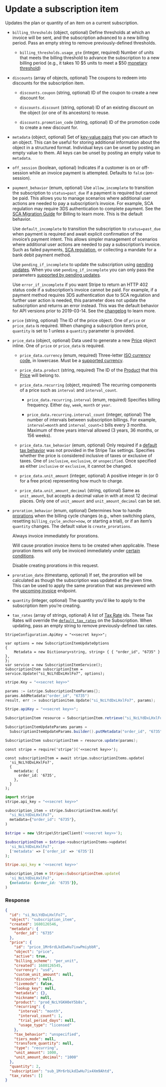 # Update a subscription item

Updates the plan or quantity of an item on a current subscription.

- `billing_thresholds` (object, optional)
  Define thresholds at which an invoice will be sent, and the subscription advanced to a new billing period. Pass an empty string to remove previously-defined thresholds.

  - `billing_thresholds.usage_gte` (integer, required)
    Number of units that meets the billing threshold to advance the subscription to a new billing period (e.g., it takes 10 $5 units to meet a $50 [monetary threshold](https://docs.stripe.com/docs/api/subscriptions/update.md#update_subscription-billing_thresholds-amount_gte))

- `discounts` (array of objects, optional)
  The coupons to redeem into discounts for the subscription item.

  - `discounts.coupon` (string, optional)
    ID of the coupon to create a new discount for.

  - `discounts.discount` (string, optional)
    ID of an existing discount on the object (or one of its ancestors) to reuse.

  - `discounts.promotion_code` (string, optional)
    ID of the promotion code to create a new discount for.

- `metadata` (object, optional)
  Set of [key-value pairs](https://docs.stripe.com/docs/api/metadata.md) that you can attach to an object. This can be useful for storing additional information about the object in a structured format. Individual keys can be unset by posting an empty value to them. All keys can be unset by posting an empty value to `metadata`.

- `off_session` (boolean, optional)
  Indicates if a customer is on or off-session while an invoice payment is attempted. Defaults to `false` (on-session).

- `payment_behavior` (enum, optional)
  Use `allow_incomplete` to transition the subscription to `status=past_due` if a payment is required but cannot be paid. This allows you to manage scenarios where additional user actions are needed to pay a subscription’s invoice. For example, SCA regulation may require 3DS authentication to complete payment. See the [SCA Migration Guide](https://docs.stripe.com/docs/billing/migration/strong-customer-authentication.md) for Billing to learn more. This is the default behavior.

  Use `default_incomplete` to transition the subscription to `status=past_due` when payment is required and await explicit confirmation of the invoice’s payment intent. This allows simpler management of scenarios where additional user actions are needed to pay a subscription’s invoice. Such as failed payments, [SCA regulation](https://docs.stripe.com/docs/billing/migration/strong-customer-authentication.md), or collecting a mandate for a bank debit payment method.

  Use `pending_if_incomplete` to update the subscription using [pending updates](https://docs.stripe.com/docs/billing/subscriptions/pending-updates.md). When you use `pending_if_incomplete` you can only pass the parameters [supported by pending updates](https://docs.stripe.com/docs/billing/pending-updates-reference.md#supported-attributes).

  Use `error_if_incomplete` if you want Stripe to return an HTTP 402 status code if a subscription’s invoice cannot be paid. For example, if a payment method requires 3DS authentication due to SCA regulation and further user action is needed, this parameter does not update the subscription and returns an error instead. This was the default behavior for API versions prior to 2019-03-14. See the [changelog](https://docs.stripe.com/docs/upgrades.md#2019-03-14) to learn more.

- `price` (string, optional)
  The ID of the price object. One of `price` or `price_data` is required. When changing a subscription item’s price, `quantity` is set to 1 unless a `quantity` parameter is provided.

- `price_data` (object, optional)
  Data used to generate a new [Price](https://docs.stripe.com/docs/api/prices.md) object inline. One of `price` or `price_data` is required.

  - `price_data.currency` (enum, required)
    Three-letter [ISO currency code](https://www.iso.org/iso-4217-currency-codes.html), in lowercase. Must be a [supported currency](https://stripe.com/docs/currencies).

  - `price_data.product` (string, required)
    The ID of the [Product](https://docs.stripe.com/api/products) that this [Price](https://docs.stripe.com/api/prices) will belong to.

  - `price_data.recurring` (object, required)
    The recurring components of a price such as `interval` and `interval_count`.

    - `price_data.recurring.interval` (enum, required)
      Specifies billing frequency. Either `day`, `week`, `month` or `year`.

    - `price_data.recurring.interval_count` (integer, optional)
      The number of intervals between subscription billings. For example, `interval=month` and `interval_count=3` bills every 3 months. Maximum of three years interval allowed (3 years, 36 months, or 156 weeks).

  - `price_data.tax_behavior` (enum, optional)
    Only required if a [default tax behavior](https://docs.stripe.com/docs/tax/products-prices-tax-categories-tax-behavior.md#setting-a-default-tax-behavior-\(recommended\)) was not provided in the Stripe Tax settings. Specifies whether the price is considered inclusive of taxes or exclusive of taxes. One of `inclusive`, `exclusive`, or `unspecified`. Once specified as either `inclusive` or `exclusive`, it cannot be changed.

  - `price_data.unit_amount` (integer, optional)
    A positive integer in  (or 0 for a free price) representing how much to charge.

  - `price_data.unit_amount_decimal` (string, optional)
    Same as `unit_amount`, but accepts a decimal value in  with at most 12 decimal places. Only one of `unit_amount` and `unit_amount_decimal` can be set.

- `proration_behavior` (enum, optional)
  Determines how to handle [prorations](https://docs.stripe.com/docs/billing/subscriptions/prorations.md) when the billing cycle changes (e.g., when switching plans, resetting `billing_cycle_anchor=now`, or starting a trial), or if an item’s `quantity` changes. The default value is `create_prorations`.

  Always invoice immediately for prorations.

  Will cause proration invoice items to be created when applicable. These proration items will only be invoiced immediately under [certain conditions](https://docs.stripe.com/docs/subscriptions/upgrading-downgrading.md#immediate-payment).

  Disable creating prorations in this request.

- `proration_date` (timestamp, optional)
  If set, the proration will be calculated as though the subscription was updated at the given time. This can be used to apply the same proration that was previewed with the [upcoming invoice](#retrieve_customer_invoice) endpoint.

- `quantity` (integer, optional)
  The quantity you’d like to apply to the subscription item you’re creating.

- `tax_rates` (array of strings, optional)
  A list of [Tax Rate](https://docs.stripe.com/docs/api/tax_rates.md) ids. These Tax Rates will override the [`default_tax_rates`](https://docs.stripe.com/docs/api/subscriptions/create.md#create_subscription-default_tax_rates) on the Subscription. When updating, pass an empty string to remove previously-defined tax rates.

```dotnet
StripeConfiguration.ApiKey = "<<secret key>>";

var options = new SubscriptionItemUpdateOptions
{
    Metadata = new Dictionary<string, string> { { "order_id", "6735" } },
};
var service = new SubscriptionItemService();
SubscriptionItem subscriptionItem = service.Update("si_NcLYdDxLHxlFo7", options);
```

```go
stripe.Key = "<<secret key>>"

params := &stripe.SubscriptionItemParams{};
params.AddMetadata("order_id", "6735")
result, err := subscriptionitem.Update("si_NcLYdDxLHxlFo7", params);
```

```java
Stripe.apiKey = "<<secret key>>";

SubscriptionItem resource = SubscriptionItem.retrieve("si_NcLYdDxLHxlFo7");

SubscriptionItemUpdateParams params =
  SubscriptionItemUpdateParams.builder().putMetadata("order_id", "6735").build();

SubscriptionItem subscriptionItem = resource.update(params);
```

```node
const stripe = require('stripe')('<<secret key>>');

const subscriptionItem = await stripe.subscriptionItems.update(
  'si_NcLYdDxLHxlFo7',
  {
    metadata: {
      order_id: '6735',
    },
  }
);
```

```python
import stripe
stripe.api_key = "<<secret key>>"

subscription_item = stripe.SubscriptionItem.modify(
  "si_NcLYdDxLHxlFo7",
  metadata={"order_id": "6735"},
)
```

```php
$stripe = new \Stripe\StripeClient('<<secret key>>');

$subscriptionItem = $stripe->subscriptionItems->update(
  'si_NcLYdDxLHxlFo7',
  ['metadata' => ['order_id' => '6735']]
);
```

```ruby
Stripe.api_key = '<<secret key>>'

subscription_item = Stripe::SubscriptionItem.update(
  'si_NcLYdDxLHxlFo7',
  {metadata: {order_id: '6735'}},
)
```

### Response

```json
{
  "id": "si_NcLYdDxLHxlFo7",
  "object": "subscription_item",
  "created": 1680126546,
  "metadata": {
    "order_id": "6735"
  },
  "price": {
    "id": "price_1Mr6rdLkdIwHu7ixwPmiybbR",
    "object": "price",
    "active": true,
    "billing_scheme": "per_unit",
    "created": 1680126545,
    "currency": "usd",
    "custom_unit_amount": null,
    "discounts": null,
    "livemode": false,
    "lookup_key": null,
    "metadata": {},
    "nickname": null,
    "product": "prod_NcLYGKH0eY5b8s",
    "recurring": {
      "interval": "month",
      "interval_count": 1,
      "trial_period_days": null,
      "usage_type": "licensed"
    },
    "tax_behavior": "unspecified",
    "tiers_mode": null,
    "transform_quantity": null,
    "type": "recurring",
    "unit_amount": 1000,
    "unit_amount_decimal": "1000"
  },
  "quantity": 2,
  "subscription": "sub_1Mr6rbLkdIwHu7ix4Xm9Ahtd",
  "tax_rates": []
}
```